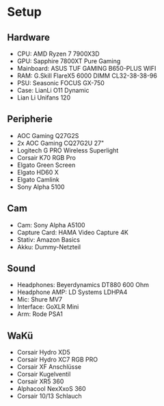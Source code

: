 # Setup

## Hardware

  - CPU: AMD Ryzen 7 7900X3D
  - GPU: Sapphire 7800XT Pure Gaming
  - Mainboard: ASUS TUF GAMING B650-PLUS WIFI
  - RAM: G.Skill FlareX5 6000 DIMM CL32-38-38-96
  - PSU: Seasonic FOCUS GX-750
  - Case: LianLi O11 Dynamic
  - Lian Li Unifans 120

## Peripherie

  - AOC Gaming Q27G2S
  - 2x AOC Gaming CQ27G2U 27"
  - Logitech G PRO Wireless Superlight
  - Corsair K70 RGB Pro
  - Elgato Green Screen
  - Elgato HD60 X
  - Elgato Camlink
  - Sony Alpha 5100

## Cam

  - Cam: Sony Alpha A5100
  - Capture Card: HAMA Video Capture 4K
  - Stativ: Amazon Basics
  - Akku: Dummy-Netzteil

## Sound

  - Headphones: Beyerdynamics DT880 600 Ohm
  - Headphone AMP: LD Systems LDHPA4
  - Mic: Shure MV7
  - Interface: GoXLR Mini
  - Arm: Rode PSA1

## WaKü

  - Corsair Hydro XD5
  - Corsair Hydro XC7 RGB PRO
  - Corsair XF Anschlüsse
  - Corsair Kugelventil
  - Corsair XR5 360
  - Alphacool NexXxoS 360
  - Corsair 10/13 Schlauch

